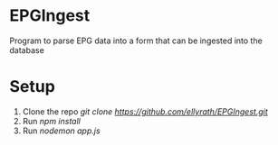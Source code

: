 # EPGIngest
Program to parse EPG data into a form that can be ingested into the database
# Setup
1. Clone the repo _git clone https://github.com/ellyrath/EPGIngest.git_
2. Run _npm install_
3. Run _nodemon app.js_
